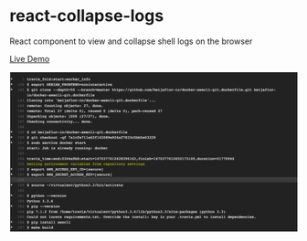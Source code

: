 # react-collapse-logs
React component to view and collapse shell logs on the browser

[Live Demo](https://beijaflor-io.github.io/react-collapse-logs/)

![](/screenshot.png)
